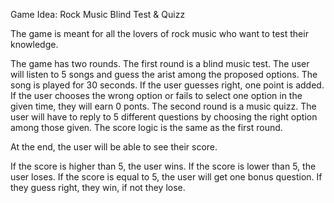 Game Idea: Rock Music Blind Test & Quizz

The game is meant for all the lovers of rock music who want to test their knowledge.

The game has two rounds. 
The first round is a blind music test. The user will listen to 5 songs and guess the arist among the proposed options. The song is played for 30 seconds. If the user guesses right, one point is added. If the user chooses the wrong option or fails to select one option in the given time, they will earn 0 ponts.
The second round is a music quizz. The user will have to reply to 5 different questions by choosing the right option among those given. The score logic is the same as the first round.

At the end, the user will be able to see their score. 

If the score is higher than 5, the user wins.
If the score is lower than 5, the user loses.
If the score is equal to 5, the user will get one bonus question. If they guess right, they win, if not they lose. 